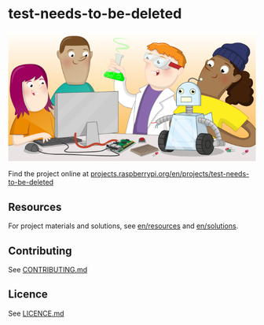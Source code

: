 # test-needs-to-be-deleted

![test-needs-to-be-deleted](banner.png)

Find the project online at [projects.raspberrypi.org/en/projects/test-needs-to-be-deleted](https://projects.raspberrypi.org/en/projects/test-needs-to-be-deleted)

## Resources
For project materials and solutions, see [en/resources](https://github.com/raspberrypilearning/test-needs-to-be-deleted/tree/master/en/resources) and [en/solutions](https://github.com/raspberrypilearning/test-needs-to-be-deleted/tree/master/en/solutions).

## Contributing
See [CONTRIBUTING.md](CONTRIBUTING.md)

## Licence
 See [LICENCE.md](LICENCE.md)